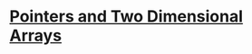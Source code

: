 <h1>
<a href = "https://github.com/kashyap1905/winter-of-contributing/blob/C_CPP/C_CPP/Pointer%20and%20its%20types/Pointers%20%26%202D%20Array/Documentation.md" target = "_blank">Pointers and Two Dimensional Arrays</a>
</h1>
